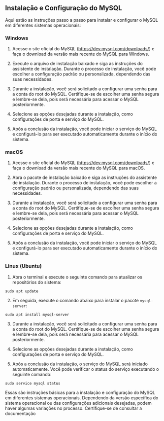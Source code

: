 ## Instalação e Configuração do MySQL

Aqui estão as instruções passo a passo para instalar e configurar o MySQL em diferentes sistemas operacionais:

### Windows

1. Acesse o site oficial do MySQL (https://dev.mysql.com/downloads/) e faça o download da versão mais recente do MySQL para Windows.

2. Execute o arquivo de instalação baixado e siga as instruções do assistente de instalação. Durante o processo de instalação, você pode escolher a configuração padrão ou personalizada, dependendo das suas necessidades.

3. Durante a instalação, você será solicitado a configurar uma senha para a conta do root do MySQL. Certifique-se de escolher uma senha segura e lembre-se dela, pois será necessária para acessar o MySQL posteriormente.

4. Selecione as opções desejadas durante a instalação, como configurações de porta e serviço do MySQL.

5. Após a conclusão da instalação, você pode iniciar o serviço do MySQL e configurá-lo para ser executado automaticamente durante o início do sistema.

### macOS

1. Acesse o site oficial do MySQL (https://dev.mysql.com/downloads/) e faça o download da versão mais recente do MySQL para macOS.

2. Abra o pacote de instalação baixado e siga as instruções do assistente de instalação. Durante o processo de instalação, você pode escolher a configuração padrão ou personalizada, dependendo das suas necessidades.

3. Durante a instalação, você será solicitado a configurar uma senha para a conta do root do MySQL. Certifique-se de escolher uma senha segura e lembre-se dela, pois será necessária para acessar o MySQL posteriormente.

4. Selecione as opções desejadas durante a instalação, como configurações de porta e serviço do MySQL.

5. Após a conclusão da instalação, você pode iniciar o serviço do MySQL e configurá-lo para ser executado automaticamente durante o início do sistema.

### Linux (Ubuntu)

1. Abra o terminal e execute o seguinte comando para atualizar os repositórios do sistema:
```
sudo apt update
```

2. Em seguida, execute o comando abaixo para instalar o pacote `mysql-server`:
```
sudo apt install mysql-server
```

3. Durante a instalação, você será solicitado a configurar uma senha para a conta do root do MySQL. Certifique-se de escolher uma senha segura e lembre-se dela, pois será necessária para acessar o MySQL posteriormente.

4. Selecione as opções desejadas durante a instalação, como configurações de porta e serviço do MySQL.

5. Após a conclusão da instalação, o serviço do MySQL será iniciado automaticamente. Você pode verificar o status do serviço executando o seguinte comando:
```
sudo service mysql status
```

Essas são instruções básicas para a instalação e configuração do MySQL em diferentes sistemas operacionais. Dependendo da versão específica do sistema operacional ou das configurações adicionais desejadas, podem haver algumas variações no processo. Certifique-se de consultar a documentação
